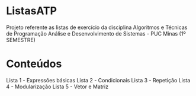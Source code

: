 # ListasATP
Projeto referente as listas de exercício da disciplina Algoritmos e Técnicas de Programação 
Análise e Desenvolvimento de Sistemas - PUC Minas (1º SEMESTRE)

# Conteúdos
Lista 1 - Expressões básicas
Lista 2 - Condicionais
Lista 3 - Repetição
Lista 4 - Modularização
Lista 5 - Vetor e Matriz
